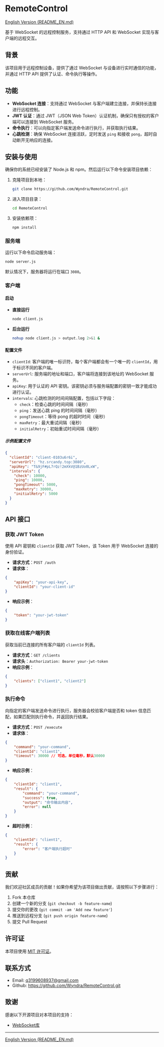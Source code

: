 # RemoteControl

[English Version (README_EN.md)](./README_EN.md)

基于 WebSocket 的远程控制服务，支持通过 HTTP API 和 WebSocket 实现与客户端的远程交互。

## 背景

该项目用于远程控制设备，提供了通过 WebSocket 与设备进行实时通信的功能，并通过 HTTP API 提供了认证、命令执行等操作。

## 功能

- **WebSocket 连接**：支持通过 WebSocket 与客户端建立连接，并保持长连接进行远程控制。
- **JWT 认证**：通过 JWT（JSON Web Token）认证机制，确保只有授权的客户端可以连接到 WebSocket 服务。
- **命令执行**：可以向指定客户端发送命令进行执行，并获取执行结果。
- **心跳检测**：确保 WebSocket 连接活跃，定时发送 `ping` 和接收 `pong`，超时自动断开无响应的连接。

## 安装与使用
确保你的系统已经安装了 Node.js 和 npm。然后运行以下命令安装项目依赖：

1. 克隆项目到本地：

   ```bash
   git clone https://github.com/Wyndra/RemoteControl.git
   ```

2. 进入项目目录：

   ```bash
   cd RemoteControl
   ```

3. 安装依赖项：

   ```bash
   npm install
   ```

### 服务端

运行以下命令启动服务端：

```bash
node server.js
```

默认情况下，服务器将运行在端口 `3080`。

### 客户端

#### 启动
- **直接运行**

  ```bash
  node client.js
  ```
- **后台运行**

  ```bash
  nohup node client.js > output.log 2>&1 &
  ```

#### 配置文件
- `clientId`: 客户端的唯一标识符，每个客户端都会有一个唯一的 `clientId`，用于标识不同的客户端。
- `serverUrl`: 服务端的地址和端口，客户端将连接到该地址的 WebSocket 服务。
- `apiKey`: 用于认证的 API 密钥。该密钥必须与服务端配置的密钥一致才能成功进行认证。
- `intervals`: 心跳检测的时间间隔配置，包括以下字段：
  - `check`：检查心跳的时间间隔（毫秒）
  - `ping`：发送心跳 ping 的时间间隔（毫秒）
  - `pongTimeout`：等待 pong 的超时时间（毫秒）
  - `maxRetry`：最大重试间隔（毫秒）
  - `initialRetry`：初始重试时间间隔（毫秒）

##### 示例配置文件
```json
{
  "clientId": "client-0103u6r6i",
  "serverUrl": "hz.srcandy.top:3080",
  "apiKey": "T&9jF#pL7rQz!2mXkV@1BzUo0LxW",
  "intervals": {
    "check": 10000,
    "ping": 10000,
    "pongTimeout": 5000,
    "maxRetry": 30000,
    "initialRetry": 5000
  }
}
```

## API 接口

### 获取 JWT Token

使用 API 密钥和 `clientId` 获取 JWT Token，该 Token 用于 WebSocket 连接的身份验证。

- **请求方式**：`POST /auth`
- **请求体**：

```json
{
    "apiKey": "your-api-key",
    "clientId": "your-client-id"
}
```

- **响应示例**：

```json
{
    "token": "your-jwt-token"
}
```

### 获取在线客户端列表

获取当前已连接的所有客户端的 `clientId` 列表。

- **请求方式**：`GET /clients`
- **请求头**：`Authorization: Bearer your-jwt-token`
- **响应示例**：

```json
{
    "clients": ["client1", "client2"]
}
```

### 执行命令

向指定的客户端发送命令进行执行，服务器会校验客户端是否和 token 信息匹配，如果匹配则执行命令，并返回执行结果。

- **请求方式**：`POST /execute`
- **请求体**：

```json
{
    "command": "your-command",
    "clientId": "client1",
    "timeout": 30000 // 可选，单位毫秒，默认30000
}
```

- **响应示例**：

```json
{
    "clientId": "client1",
    "result": {
        "command": "your-command",
        "success": true,
        "output": "命令输出内容",
        "error": null
    }
}
```

- **超时示例**：

```json
{
    "clientId": "client1",
    "result": {
        "error": "客户端执行超时"
    }
}
```

## 贡献

我们欢迎社区成员的贡献！如果你希望为该项目做出贡献，请按照以下步骤进行：

1. Fork 本仓库
2. 创建一个新的分支 (`git checkout -b feature-name`)
3. 提交你的更改 (`git commit -am 'Add new feature'`)
4. 推送到远程分支 (`git push origin feature-name`)
5. 提交 Pull Request

## 许可证

本项目使用 [MIT 许可证](LICENSE)。

## 联系方式

- Email: <q3199608937@gmail.com>
- Github: <https://github.com/Wyndra/RemoteControl.git>

## 致谢

感谢以下开源项目对本项目的支持：

- [WebSocket库](https://www.npmjs.com/package/ws)

---

[English Version (README_EN.md)](./README_EN.md)
